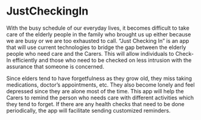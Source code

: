 # JustCheckingIn
With the busy schedule of our everyday lives, it becomes difficult to take care of the elderly people in the family who brought us up either because we are busy or we are too exhausted to call. “Just Checking In” is an app that will use current technologies to bridge the gap between the elderly people who need care and the Carers. This will allow individuals to Check-In efficiently and those who need to be checked on less intrusion with the assurance that someone is concerned.

Since elders tend to have forgetfulness as they grow old, they miss taking medications, doctor’s appointments, etc. They also become lonely and feel depressed since they are alone most of the time. This app will help the Carers to remind the person who needs care with different activities which they tend to forget. If there are any health checks that need to be done periodically, the app will facilitate sending customized reminders.
